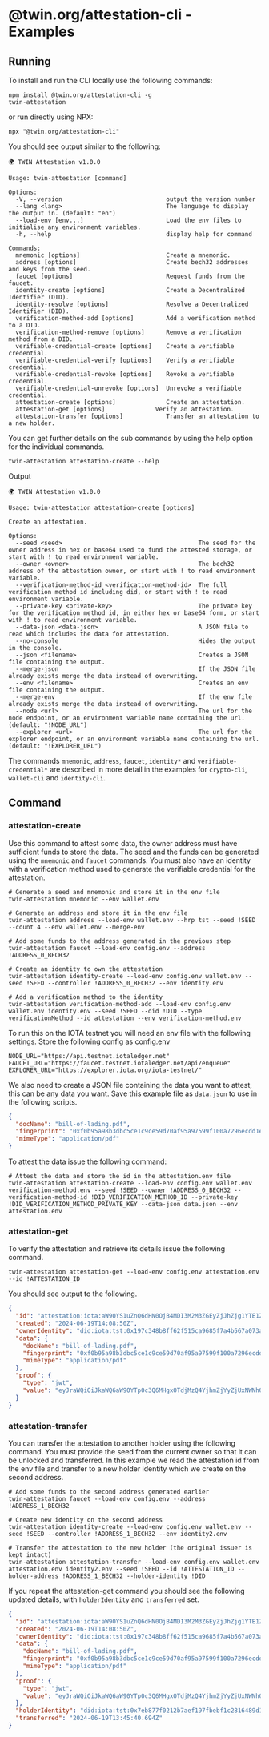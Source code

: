 # @twin.org/attestation-cli - Examples

## Running

To install and run the CLI locally use the following commands:

```shell
npm install @twin.org/attestation-cli -g
twin-attestation
```

or run directly using NPX:

```shell
npx "@twin.org/attestation-cli"
```

You should see output similar to the following:

```shell
🌍 TWIN Attestation v1.0.0

Usage: twin-attestation [command]

Options:
  -V, --version                             output the version number
  --lang <lang>                             The language to display the output in. (default: "en")
  --load-env [env...]                       Load the env files to initialise any environment variables.
  -h, --help                                display help for command

Commands:
  mnemonic [options]                        Create a mnemonic.
  address [options]                         Create bech32 addresses and keys from the seed.
  faucet [options]                          Request funds from the faucet.
  identity-create [options]                 Create a Decentralized Identifier (DID).
  identity-resolve [options]                Resolve a Decentralized Identifier (DID).
  verification-method-add [options]         Add a verification method to a DID.
  verification-method-remove [options]      Remove a verification method from a DID.
  verifiable-credential-create [options]    Create a verifiable credential.
  verifiable-credential-verify [options]    Verify a verifiable credential.
  verifiable-credential-revoke [options]    Revoke a verifiable credential.
  verifiable-credential-unrevoke [options]  Unrevoke a verifiable credential.
  attestation-create [options]              Create an attestation.
  attestation-get [options]              Verify an attestation.
  attestation-transfer [options]            Transfer an attestation to a new holder.
```

You can get further details on the sub commands by using the help option for the individual commands.

```shell
twin-attestation attestation-create --help
```

Output

```shell
🌍 TWIN Attestation v1.0.0

Usage: twin-attestation attestation-create [options]

Create an attestation.

Options:
  --seed <seed>                                      The seed for the owner address in hex or base64 used to fund the attested storage, or start with ! to read environment variable.
  --owner <owner>                                    The bech32 address of the attestation owner, or start with ! to read environment variable.
  --verification-method-id <verification-method-id>  The full verification method id including did, or start with ! to read environment variable.
  --private-key <private-key>                        The private key for the verification method id, in either hex or base64 form, or start with ! to read environment variable.
  --data-json <data-json>                            A JSON file to read which includes the data for attestation.
  --no-console                                       Hides the output in the console.
  --json <filename>                                  Creates a JSON file containing the output.
  --merge-json                                       If the JSON file already exists merge the data instead of overwriting.
  --env <filename>                                   Creates an env file containing the output.
  --merge-env                                        If the env file already exists merge the data instead of overwriting.
  --node <url>                                       The url for the node endpoint, or an environment variable name containing the url. (default: "!NODE_URL")
  --explorer <url>                                   The url for the explorer endpoint, or an environment variable name containing the url. (default: "!EXPLORER_URL")
```

The commands `mnemonic`, `address`, `faucet`, `identity*` and `verifiable-credential*` are described in more detail in the examples for `crypto-cli`, `wallet-cli` and `identity-cli`.

## Command

### attestation-create

Use this command to attest some data, the owner address must have sufficient funds to store the data. The seed and the funds can be generated using the `mnemonic` and `faucet` commands. You must also have an identity with a verification method used to generate the verifiable credential for the attestation.

```shell
# Generate a seed and mnemonic and store it in the env file
twin-attestation mnemonic --env wallet.env

# Generate an address and store it in the env file
twin-attestation address --load-env wallet.env --hrp tst --seed !SEED --count 4 --env wallet.env --merge-env

# Add some funds to the address generated in the previous step
twin-attestation faucet --load-env config.env --address !ADDRESS_0_BECH32

# Create an identity to own the attestation
twin-attestation identity-create --load-env config.env wallet.env --seed !SEED --controller !ADDRESS_0_BECH32 --env identity.env

# Add a verification method to the identity
twin-attestation verification-method-add --load-env config.env wallet.env identity.env --seed !SEED --did !DID --type verificationMethod --id attestation --env verification-method.env

```

To run this on the IOTA testnet you will need an env file with the following settings. Store the following config as config.env

```shell
NODE_URL="https://api.testnet.iotaledger.net"
FAUCET_URL="https://faucet.testnet.iotaledger.net/api/enqueue"
EXPLORER_URL="https://explorer.iota.org/iota-testnet/"
```

We also need to create a JSON file containing the data you want to attest, this can be any data you want. Save this example file as `data.json` to use in the following scripts.

```json
{
  "docName": "bill-of-lading.pdf",
  "fingerprint": "0xf0b95a98b3dbc5ce1c9ce59d70af95a97599f100a7296ecdd1eb108bebfa047f",
  "mimeType": "application/pdf"
}
```

To attest the data issue the following command:

```shell
# Attest the data and store the id in the attestation.env file
twin-attestation attestation-create --load-env config.env wallet.env verification-method.env --seed !SEED --owner !ADDRESS_0_BECH32 --verification-method-id !DID_VERIFICATION_METHOD_ID --private-key !DID_VERIFICATION_METHOD_PRIVATE_KEY --data-json data.json --env attestation.env
```

### attestation-get

To verify the attestation and retrieve its details issue the following command.

```shell
twin-attestation attestation-get --load-env config.env attestation.env --id !ATTESTATION_ID
```

You should see output to the following.

```json
{
  "id": "attestation:iota:aW90YS1uZnQ6dHN0OjB4MDI3M2M3ZGEyZjJhZjg1YTE1ZWMwZTQ0OWRmOWI3NTQwNWYzYWExOTQzZmYzMjJkM2ZlODIxMDFlNzEzMzYxYg==",
  "created": "2024-06-19T14:08:50Z",
  "ownerIdentity": "did:iota:tst:0x197c348b8ff62f515ca9685f7a4b567a073a0e6c492c641fdd029d909126da93",
  "data": {
    "docName": "bill-of-lading.pdf",
    "fingerprint": "0xf0b95a98b3dbc5ce1c9ce59d70af95a97599f100a7296ecdd1eb108bebfa047f",
    "mimeType": "application/pdf"
  },
  "proof": {
    "type": "jwt",
    "value": "eyJraWQiOiJkaWQ6aW90YTp0c3Q6MHgxOTdjMzQ4YjhmZjYyZjUxNWNhOTY4NWY3YTRiNTY3YTA3M2EwZTZjNDkyYzY0MWZkZDAyOWQ5MDkxMjZkYTkzI2F0dGVzdGF0aW9uIiwidHlwIjoiSldUIiwiYWxnIjoiRWREU0EifQ.eyJpc3MiOiJkaWQ6aW90YTp0c3Q6MHgxOTdjMzQ4YjhmZjYyZjUxNWNhOTY4NWY3YTRiNTY3YTA3M2EwZTZjNDkyYzY0MWZkZDAyOWQ5MDkxMjZkYTkzIiwibmJmIjoxNzE4ODA2MTMwLCJ2YyI6eyJAY29udGV4dCI6Imh0dHBzOi8vd3d3LnczLm9yZy8yMDE4L2NyZWRlbnRpYWxzL3YxIiwidHlwZSI6IlZlcmlmaWFibGVDcmVkZW50aWFsIiwiY3JlZGVudGlhbFN1YmplY3QiOnsiZG9jTmFtZSI6ImJpbGwtb2YtbGFkaW5nLnBkZiIsImZpbmdlcnByaW50IjoiMHhmMGI5NWE5OGIzZGJjNWNlMWM5Y2U1OWQ3MGFmOTVhOTc1OTlmMTAwYTcyOTZlY2RkMWViMTA4YmViZmEwNDdmIiwibWltZVR5cGUiOiJhcHBsaWNhdGlvbi9wZGYifX19.7MF1NR5glR_4XIAAgo_BhZ-nlJKLE3T5GS4zEsBRTHK8_nV-RsZupdEJw_F62f6pj1nGP2xVV7M3yCjPG7G5Dg"
  }
}
```

### attestation-transfer

You can transfer the attestation to another holder using the following command. You must provide the seed from the current owner so that it can be unlocked and transferred. In this example we read the attestation id from the env file and transfer to a new holder identity which we create on the second address.

```shell
# Add some funds to the second address generated earlier
twin-attestation faucet --load-env config.env --address !ADDRESS_1_BECH32

# Create new identity on the second address
twin-attestation identity-create --load-env config.env wallet.env --seed !SEED --controller !ADDRESS_1_BECH32 --env identity2.env

# Transfer the attestation to the new holder (the original issuer is kept intact)
twin-attestation attestation-transfer --load-env config.env wallet.env attestation.env identity2.env --seed !SEED --id !ATTESTATION_ID --holder-address !ADDRESS_1_BECH32 --holder-identity !DID
```

If you repeat the attestation-get command you should see the following updated details, with `holderIdentity` and `transferred` set.

```json
{
  "id": "attestation:iota:aW90YS1uZnQ6dHN0OjB4MDI3M2M3ZGEyZjJhZjg1YTE1ZWMwZTQ0OWRmOWI3NTQwNWYzYWExOTQzZmYzMjJkM2ZlODIxMDFlNzEzMzYxYg==",
  "created": "2024-06-19T14:08:50Z",
  "ownerIdentity": "did:iota:tst:0x197c348b8ff62f515ca9685f7a4b567a073a0e6c492c641fdd029d909126da93",
  "data": {
    "docName": "bill-of-lading.pdf",
    "fingerprint": "0xf0b95a98b3dbc5ce1c9ce59d70af95a97599f100a7296ecdd1eb108bebfa047f",
    "mimeType": "application/pdf"
  },
  "proof": {
    "type": "jwt",
    "value": "eyJraWQiOiJkaWQ6aW90YTp0c3Q6MHgxOTdjMzQ4YjhmZjYyZjUxNWNhOTY4NWY3YTRiNTY3YTA3M2EwZTZjNDkyYzY0MWZkZDAyOWQ5MDkxMjZkYTkzI2F0dGVzdGF0aW9uIiwidHlwIjoiSldUIiwiYWxnIjoiRWREU0EifQ.eyJpc3MiOiJkaWQ6aW90YTp0c3Q6MHgxOTdjMzQ4YjhmZjYyZjUxNWNhOTY4NWY3YTRiNTY3YTA3M2EwZTZjNDkyYzY0MWZkZDAyOWQ5MDkxMjZkYTkzIiwibmJmIjoxNzE4ODA2MTMwLCJ2YyI6eyJAY29udGV4dCI6Imh0dHBzOi8vd3d3LnczLm9yZy8yMDE4L2NyZWRlbnRpYWxzL3YxIiwidHlwZSI6IlZlcmlmaWFibGVDcmVkZW50aWFsIiwiY3JlZGVudGlhbFN1YmplY3QiOnsiZG9jTmFtZSI6ImJpbGwtb2YtbGFkaW5nLnBkZiIsImZpbmdlcnByaW50IjoiMHhmMGI5NWE5OGIzZGJjNWNlMWM5Y2U1OWQ3MGFmOTVhOTc1OTlmMTAwYTcyOTZlY2RkMWViMTA4YmViZmEwNDdmIiwibWltZVR5cGUiOiJhcHBsaWNhdGlvbi9wZGYifX19.7MF1NR5glR_4XIAAgo_BhZ-nlJKLE3T5GS4zEsBRTHK8_nV-RsZupdEJw_F62f6pj1nGP2xVV7M3yCjPG7G5Dg"
  },
  "holderIdentity": "did:iota:tst:0x7eb877f0212b7aef197fbebf1c2816489d16b6a619f730cb3a371ace1075aed0",
  "transferred": "2024-06-19T13:45:40.694Z"
}
```
